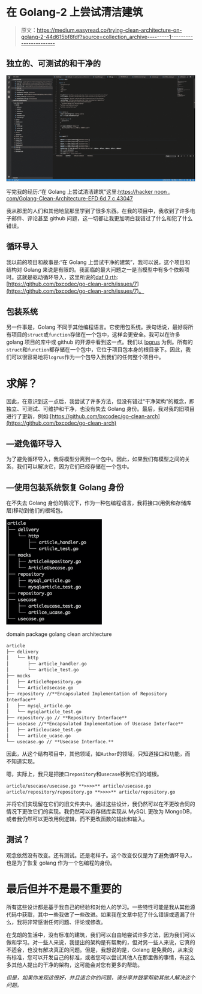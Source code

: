 # 在 Golang-2 上尝试清洁建筑

> 原文：<https://medium.easyread.co/trying-clean-architecture-on-golang-2-44d615bf8fdf?source=collection_archive---------1----------------------->

## 独立的、可测试的和干净的

![](img/5475163d65eed85c2e4f66369e3ec7fb.png)

写完我的经历:“在 Golang 上尝试清洁建筑”这里:[https://hacker noon . com/Golang-Clean-Architecture-EFD 6d 7 c 43047](https://hackernoon.com/golang-clean-archithecture-efd6d7c43047)

我从那里的人们和其他地鼠那里学到了很多东西。在我的项目中，我收到了许多电子邮件、评论甚至 github 问题，这一切都让我更加明白我错过了什么和犯了什么错误。

## 循环导入

我以前的项目和故事是:“在 Golang 上尝试干净的建筑”，我可以说，这个项目和结构对 Golang 来说是有限的。我面临的最大问题之一是当模型中有多个依赖项时。这就是驱动循环导入，这里所说的[daf 0 rth](https://github.com/danf0rth):[https://github.com/bxcodec/go-clean-arch/issues/7](https://github.com/bxcodec/go-clean-arch/issues/7)。

## 包装系统

另一件事是，Golang 不同于其他编程语言。它使用包系统。换句话说，最好将所有项目的`struct`或`function`存储在一个包中，这样会更安全。我可以在许多 golang 项目的库中或 github 的开源中看到这一点。我们以 [logrus](https://github.com/sirupsen/logrus) 为例。所有的`struct`和`function`都存储在一个包中，它位于项目包本身的根目录下。因此，我们可以很容易地将`logrus`作为一个包导入到我们的任何整个项目中。

# 求解？

因此，在意识到这一点后，我尝试了许多方法，但没有错过“干净架构”的概念，即独立、可测试、可维护和干净，也没有失去 Golang 身份。最后，我对我的旧项目进行了更新，例如:[https://github.com/bxcodec/go-clean-arch](https://github.com/bxcodec/go-clean-arch)

## —避免循环导入

为了避免循环导入，我将模型分离到一个包中。因此，如果我们有模型之间的关系，我们可以解决它，因为它们已经存储在一个包中。

## —使用包装系统恢复 Golang 身份

在不失去 Golang 身份的情况下，作为一种包编程语言，我将接口(用例和存储库层)移动到他们的根域包。

![](img/5feb4640c6a5c1fcb421b5db1b0e6302.png)

domain package golang clean architecture

```
article
├── delivery
│   └── http
│       ├── article_handler.go
│       └── article_test.go
├── mocks
│   ├── ArticleRepository.go
│   └── ArticleUsecase.go
├── repository //**Encapsulated Implementation of Repository Interface**
│   ├── mysql_article.go
│   └── mysqlarticle_test.go
├── repository.go // **Repository Interface**
├── usecase //**Encapsulated Implementation of Usecase Interface**
│   ├── articleucase_test.go
│   └── artilce_ucase.go
└── usecase.go // **Usecase Interface.**
```

因此，从这个结构项目中，其他领域，如`Author`的领域，只知道接口和功能，而不知道实现。

嗯，实际上，我只是把接口`repository`和`usecase`移到它们的域根。

```
article/usecase/usecase.go **>>>>** article/usecase.go
article/repository/repository.go **>>>>** article/repository.go
```

并将它们实现留在它们的旧文件夹中。通过这些设计，我仍然可以在不更改合同的情况下更改它们的实现。我仍然可以将存储库实现从 MySQL 更改为 MongoDB，或者我仍然可以更改用例逻辑，而不更改函数的输出和输入。

## 测试？

观念依然没有改变。还有测试。还是老样子。这个改变仅仅是为了避免循环导入，也是为了恢复 golang 作为一个包编程的身份。

# 最后但并不是最不重要的

所有这些设计都是基于我自己的经验和对他人的学习。一些特性可能是我从其他源代码中获取，其中一些我做了一些改进。如果我在文章中犯了什么错误或遗漏了什么，我将非常感谢任何问题、评论或修改。

在戈朗的生活中，没有标准的建筑，我们可以自由地尝试许多方法，因为我们可以做和学习。对一些人来说，我提出的架构是有帮助的，但对另一些人来说，它真的不适合，也没有解决真正的问题。但是，我想说的是，Golang 是免费的，从来没有标准，您可以开发自己的标准，或者您可以尝试其他人在那里做的事情，有这么多其他人提出的干净的架构，这可能会对您有更多的帮助。

*但是，如果你发现这很好，并且适合你的问题，请分享并鼓掌帮助其他人解决这个问题。*